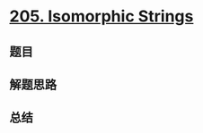 # [205. Isomorphic Strings](https://leetcode.com/problems/isomorphic-strings/)

## 题目


## 解题思路


## 总结


